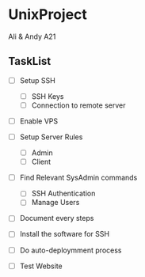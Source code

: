 # UnixProject

Ali &amp; Andy A21

## TaskList

- [ ] Setup SSH
  - [ ] SSH Keys
  - [ ] Connection to remote server
- [ ] Enable VPS
- [ ] Setup Server Rules
  - [ ] Admin
  - [ ] Client
- [ ] Find Relevant SysAdmin commands
  - [ ] SSH Authentication
  - [ ] Manage Users
- [ ] Document every steps
- [ ] Install the software for SSH
- [ ] Do auto-deploymment process
- [ ] Test Website

